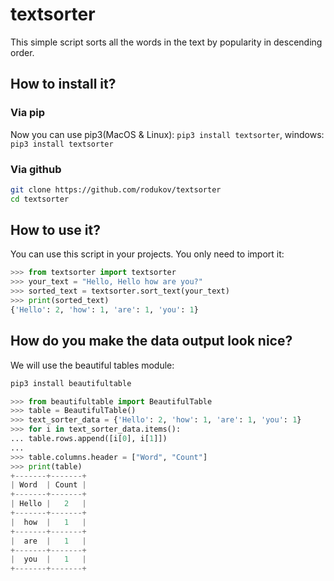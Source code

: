 # textsorter

This simple script sorts all the words in the text by popularity in descending order.

## How to install it?
### Via pip
Now you can use pip3(MacOS & Linux): `pip3 install textsorter`, windows: `pip3 install textsorter`
### Via github
```bash
git clone https://github.com/rodukov/textsorter
cd textsorter
```

## How to use it?

You can use this script in your projects. You only need to import it:

```python
>>> from textsorter import textsorter
>>> your_text = "Hello, Hello how are you?"
>>> sorted_text = textsorter.sort_text(your_text)
>>> print(sorted_text)
{'Hello': 2, 'how': 1, 'are': 1, 'you': 1}
```

## How do you make the data output look nice?

We will use the beautiful tables module:

```bash
pip3 install beautifultable
```

```python
>>> from beautifultable import BeautifulTable
>>> table = BeautifulTable()
>>> text_sorter_data = {'Hello': 2, 'how': 1, 'are': 1, 'you': 1}
>>> for i in text_sorter_data.items():
...	table.rows.append([i[0], i[1]])
...
>>> table.columns.header = ["Word", "Count"]
>>> print(table)
+-------+-------+
| Word  | Count |
+-------+-------+
| Hello |   2   |
+-------+-------+
|  how  |   1   |
+-------+-------+
|  are  |   1   |
+-------+-------+
|  you  |   1   |
+-------+-------+
```
